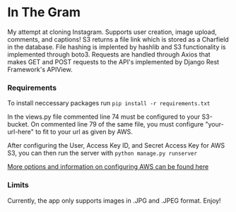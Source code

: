# In The Gram
My attempt at cloning Instagram. Supports user creation, image upload, comments, and captions! S3 returns a file link which is stored as a Charfield in the database. File hashing is implented by hashlib and S3 functionality is implemented through boto3. Requests are handled through Axios that makes GET and POST requests to the API's implemented by Django Rest Framework's APIView.

### Requirements
To install neccessary packages run 
``` pip install -r requirements.txt ```

In the views.py file commented line 74 must be configured to your S3-bucket.
On commented line 79 of the same file, you must configure "your-url-here" to fit to your url as given by AWS.

After configuring the User, Access Key ID, and Secret Access Key for AWS S3, you can then run the server with ```python manage.py runserver```

[More options and information on configuring AWS can be found here](https://boto3.readthedocs.io/en/latest/guide/quickstart.html#installation)

### Limits
Currently, the app only supports images in .JPG and .JPEG format. Enjoy!

